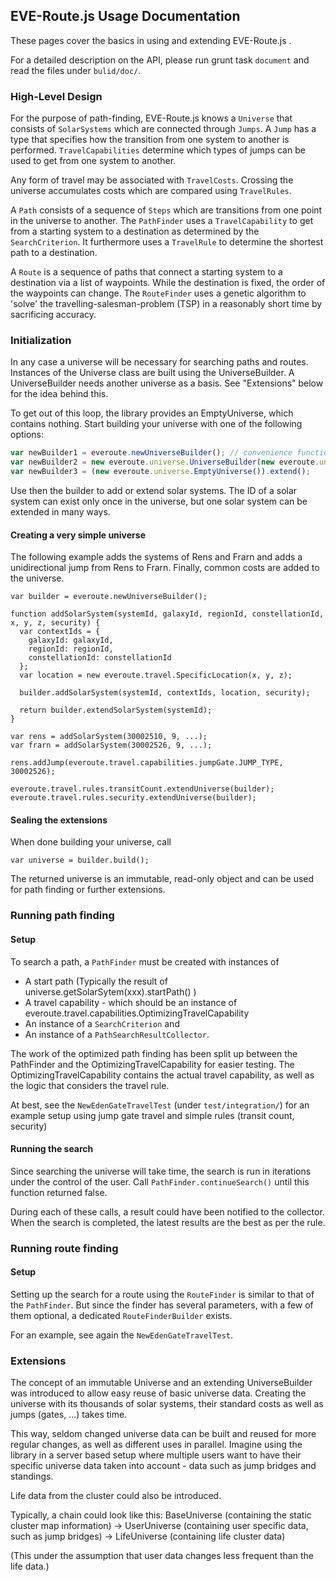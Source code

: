 ## EVE-Route.js Usage Documentation

These pages cover the basics in using and extending EVE-Route.js .

For a detailed description on the API, please run grunt task ```document``` and read the files under ```bulid/doc/```.

### High-Level Design
For the purpose of path-finding, EVE-Route.js knows a ```Universe``` that consists of ```SolarSystems``` which are connected through ```Jumps```. A ```Jump``` has a type that specifies how the transition from one system to another is performed.
```TravelCapabilities``` determine which types of jumps can be used to get from one system to another.

Any form of travel may be associated with ```TravelCosts```. Crossing the universe accumulates costs which are compared using ```TravelRules```.

A ```Path``` consists of a sequence of ```Steps``` which are transitions from one point in the universe to another.
The ```PathFinder``` uses a ```TravelCapability``` to get from a starting system to a destination as determined by the ```SearchCriterion```. It furthermore uses a ```TravelRule``` to determine the shortest path to a destination.

A ```Route``` is a sequence of paths that connect a starting system to a destination via a list of waypoints. While the destination is fixed, the order of the waypoints can change. The ```RouteFinder``` uses a genetic algorithm to 'solve' the travelling-salesman-problem (TSP) in a reasonably short time by sacrificing accuracy.

### Initialization
In any case a universe will be necessary for searching paths and routes. Instances of the Universe class are built using the UniverseBuilder. A UniverseBuilder needs another universe as a basis. See "Extensions" below for the idea behind this.

To get out of this loop, the library provides an EmptyUniverse, which contains nothing. Start building your universe with one of the following options:
```JavaScript
var newBuilder1 = everoute.newUniverseBuilder(); // convenience function
var newBuilder2 = new everoute.universe.UniverseBuilder(new everoute.universe.EmptyUniverse());
var newBuilder3 = (new everoute.universe.EmptyUniverse()).extend();
```

Use then the builder to add or extend solar systems. The ID of a solar system can exist only once in the universe, but one solar system can be extended in many ways.

#### Creating a very simple universe
The following example adds the systems of Rens and Frarn and adds a unidirectional jump from Rens to Frarn. Finally, common costs are added to the universe.
```
var builder = everoute.newUniverseBuilder();

function addSolarSystem(systemId, galaxyId, regionId, constellationId, x, y, z, security) {
  var contextIds = {
    galaxyId: galaxyId,
    regionId: regionId,
    constellationId: constellationId
  };
  var location = new everoute.travel.SpecificLocation(x, y, z);

  builder.addSolarSystem(systemId, contextIds, location, security);

  return builder.extendSolarSystem(systemId);
}

var rens = addSolarSystem(30002510, 9, ...);
var frarn = addSolarSystem(30002526, 9, ...);

rens.addJump(everoute.travel.capabilities.jumpGate.JUMP_TYPE, 30002526);

everoute.travel.rules.transitCount.extendUniverse(builder);
everoute.travel.rules.security.extendUniverse(builder);
```
#### Sealing the extensions
When done building your universe, call
```
var universe = builder.build();
```
The returned universe is an immutable, read-only object and can be used for path finding or further extensions.

### Running path finding
#### Setup
To search a path, a ```PathFinder``` must be created with instances of
* A start path (Typically the result of universe.getSolarSytem(xxx).startPath() )
* A travel capability - which should be an instance of everoute.travel.capabilities.OptimizingTravelCapability
* An instance of a ```SearchCriterion``` and
* An instance of a ```PathSearchResultCollector```.

The work of the optimized path finding has been split up between the PathFinder and the OptimizingTravelCapability for easier testing. The OptimizingTravelCapability contains the actual travel capability, as well as the logic that considers the travel rule.

At best, see the ```NewEdenGateTravelTest``` (under ```test/integration/```) for an example setup using jump gate travel and simple rules (transit count, security)
#### Running the search
Since searching the universe will take time, the search is run in iterations under the control of the user. Call ```PathFinder.continueSearch()``` until this function returned false.

During each of these calls, a result could have been notified to the collector. When the search is completed, the latest results are the best as per the rule.

### Running route finding
#### Setup
Setting up the search for a route using the ```RouteFinder``` is similar to that of the ```PathFinder```. But since the finder has several parameters, with a few of them optional, a dedicated ```RouteFinderBuilder``` exists.

For an example, see again the ```NewEdenGateTravelTest```.

### Extensions
The concept of an immutable Universe and an extending UniverseBuilder was introduced to allow easy reuse of basic universe data. Creating the universe with its thousands of solar systems, their standard costs as well as jumps (gates, ...) takes time.

This way, seldom changed universe data can be built and reused for more regular changes, as well as different uses in parallel. Imagine using the library in a server based setup where multiple users want to have their specific universe data taken into account - data such as jump bridges and standings.

Life data from the cluster could also be introduced.

Typically, a chain could look like this:
BaseUniverse (containing the static cluster map information) ->
UserUniverse (containing user specific data, such as jump bridges) ->
LifeUniverse (containing life cluster data)

(This under the assumption that user data changes less frequent than the life data.)
